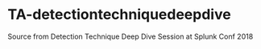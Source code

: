 # TA-detectiontechniquedeepdive
Source from Detection Technique Deep Dive Session at Splunk Conf 2018
